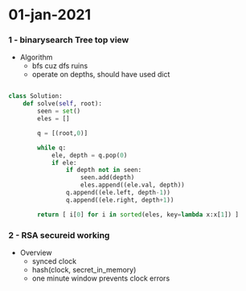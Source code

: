 # 01-jan-2021

### 1 - binarysearch Tree top view


- Algorithm
  - bfs cuz dfs ruins
  - operate on depths, should have used dict


```python

class Solution:
    def solve(self, root):
        seen = set()
        eles = []

        q = [(root,0)]

        while q:
            ele, depth = q.pop(0)
            if ele:
                if depth not in seen:
                    seen.add(depth)
                    eles.append((ele.val, depth))
                q.append((ele.left, depth-1))
                q.append((ele.right, depth+1))

        return [ i[0] for i in sorted(eles, key=lambda x:x[1]) ]


```
### 2 - RSA secureid working


- Overview
  - synced clock
  - hash(clock, secret_in_memory)
  - one minute window prevents clock errors




